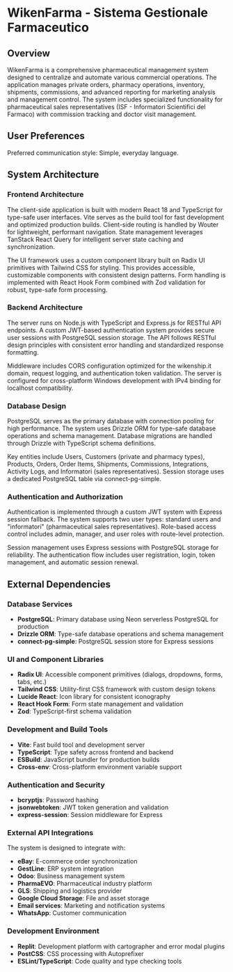 # WikenFarma - Sistema Gestionale Farmaceutico

## Overview

WikenFarma is a comprehensive pharmaceutical management system designed to centralize and automate various commercial operations. The application manages private orders, pharmacy operations, inventory, shipments, commissions, and advanced reporting for marketing analysis and management control. The system includes specialized functionality for pharmaceutical sales representatives (ISF - Informatori Scientifici del Farmaco) with commission tracking and doctor visit management.

## User Preferences

Preferred communication style: Simple, everyday language.

## System Architecture

### Frontend Architecture
The client-side application is built with modern React 18 and TypeScript for type-safe user interfaces. Vite serves as the build tool for fast development and optimized production builds. Client-side routing is handled by Wouter for lightweight, performant navigation. State management leverages TanStack React Query for intelligent server state caching and synchronization.

The UI framework uses a custom component library built on Radix UI primitives with Tailwind CSS for styling. This provides accessible, customizable components with consistent design patterns. Form handling is implemented with React Hook Form combined with Zod validation for robust, type-safe form processing.

### Backend Architecture
The server runs on Node.js with TypeScript and Express.js for RESTful API endpoints. A custom JWT-based authentication system provides secure user sessions with PostgreSQL session storage. The API follows RESTful design principles with consistent error handling and standardized response formatting.

Middleware includes CORS configuration optimized for the wikenship.it domain, request logging, and authentication token validation. The server is configured for cross-platform Windows development with IPv4 binding for localhost compatibility.

### Database Design
PostgreSQL serves as the primary database with connection pooling for high performance. The system uses Drizzle ORM for type-safe database operations and schema management. Database migrations are handled through Drizzle with TypeScript schema definitions.

Key entities include Users, Customers (private and pharmacy types), Products, Orders, Order Items, Shipments, Commissions, Integrations, Activity Logs, and Informatori (sales representatives). Session storage uses a dedicated PostgreSQL table via connect-pg-simple.

### Authentication and Authorization
Authentication is implemented through a custom JWT system with Express session fallback. The system supports two user types: standard users and "informatori" (pharmaceutical sales representatives). Role-based access control includes admin, manager, and user roles with route-level protection.

Session management uses Express sessions with PostgreSQL storage for reliability. The authentication flow includes user registration, login, token management, and automatic session renewal.

## External Dependencies

### Database Services
- **PostgreSQL**: Primary database using Neon serverless PostgreSQL for production
- **Drizzle ORM**: Type-safe database operations and schema management
- **connect-pg-simple**: PostgreSQL session store for Express sessions

### UI and Component Libraries
- **Radix UI**: Accessible component primitives (dialogs, dropdowns, forms, tabs, etc.)
- **Tailwind CSS**: Utility-first CSS framework with custom design tokens
- **Lucide React**: Icon library for consistent iconography
- **React Hook Form**: Form state management and validation
- **Zod**: TypeScript-first schema validation

### Development and Build Tools
- **Vite**: Fast build tool and development server
- **TypeScript**: Type safety across frontend and backend
- **ESBuild**: JavaScript bundler for production builds
- **Cross-env**: Cross-platform environment variable support

### Authentication and Security
- **bcryptjs**: Password hashing
- **jsonwebtoken**: JWT token generation and validation
- **express-session**: Session middleware for Express

### External API Integrations
The system is designed to integrate with:
- **eBay**: E-commerce order synchronization
- **GestLine**: ERP system integration
- **Odoo**: Business management system
- **PharmaEVO**: Pharmaceutical industry platform
- **GLS**: Shipping and logistics provider
- **Google Cloud Storage**: File and asset storage
- **Email services**: Marketing and notification systems
- **WhatsApp**: Customer communication

### Development Environment
- **Replit**: Development platform with cartographer and error modal plugins
- **PostCSS**: CSS processing with Autoprefixer
- **ESLint/TypeScript**: Code quality and type checking tools